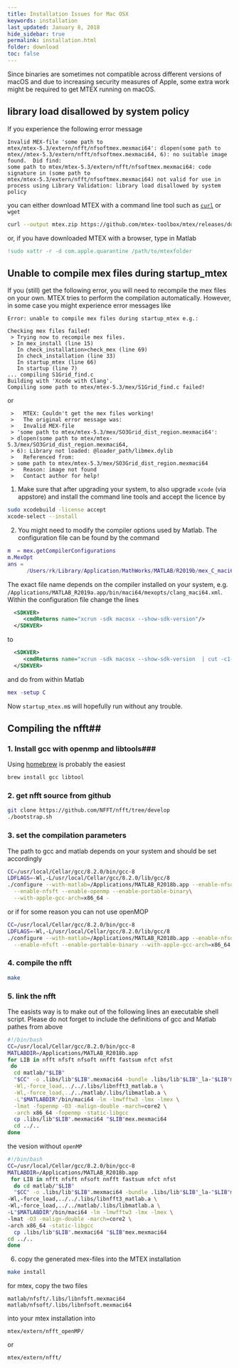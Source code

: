 ```yaml
---
title: Installation Issues for Mac OSX
keywords: installation
last_updated: January 8, 2018
hide_sidebar: true
permalink: installation.html
folder: download
toc: false
---
```


Since binaries are sometimes not compatible across different versions of
macOS and due to increasing security measures of Apple, some extra work might be
required to get MTEX running on macOS.

## library load disallowed by system policy ##

If you experience the following error message

```
Invalid MEX-file 'some path to
mtex/mtex-5.3/extern/nfft/nfsoftmex.mexmaci64': dlopen(some path to
mtex//mtex-5.3/extern/nfft/nfsoftmex.mexmaci64, 6): no suitable image
found.  Did find:
some path to mtex/mtex-5.3/extern/nfft/nfsoftmex.mexmaci64: code
signature in (some path to
mtex/mtex-5.3/extern/nfft/nfsoftmex.mexmaci64) not valid for use in
process using Library Validation: library load disallowed by system policy
```

you can either download MTEX with a command line tool such as
[```curl```](https://www.youtube.com/watch?v=6pyVl3GdSuU) or ```wget```
``` bash
curl --output mtex.zip https://github.com/mtex-toolbox/mtex/releases/download/mtex-5.3/mtex-5.3.zip
```
or, if you have downloaded MTEX with a browser, type in Matlab

``` matlab
!sudo xattr -r -d com.apple.quarantine /path/to/mtexfolder
```

## Unable to compile mex files during startup_mtex ##

If you (still) get the following error, you will need to recompile the mex files
on your own. MTEX tries to perform the compilation automatically. However, in
some case you might experience error messages like

```
Error: unable to compile mex files during startup_mtex e.g.:

Checking mex files failed!
 > Trying now to recompile mex files.
 > In mex_install (line 15)
   In check_installation>check_mex (line 69)
   In check_installation (line 33)
   In startup_mtex (line 66)
   In startup (line 7)
... compiling S1Grid_find.c
Building with 'Xcode with Clang'.
Compiling some path to mtex/mtex-5.3/mex/S1Grid_find.c failed!
```
or
```
 >   MTEX: Couldn't get the mex files working!
 >   The original error message was:
 >   Invalid MEX-file
 > 'some path to mtex/mtex-5.3/mex/SO3Grid_dist_region.mexmaci64':
 > dlopen(some path to mtex/mtex-5.3/mex/SO3Grid_dist_region.mexmaci64,
 > 6): Library not loaded: @loader_path/libmex.dylib
 >   Referenced from:
 > some path to mtex/mtex-5.3/mex/SO3Grid_dist_region.mexmaci64
 >   Reason: image not found
 >   Contact author for help!
```

1. Make sure that after upgrading your system, to also upgrade ```xcode```
 (via appstore) and install the command line tools and accept the licence by
``` bash
sudo xcodebuild -license accept
xcode-select --install
```
2. You might need to modify the compiler options used by Matlab. The configuration file can be found by the command
``` matlab
m  = mex.getCompilerConfigurations
m.MexOpt
ans =
      /Users/rk/Library/Application/MathWorks/MATLAB/R2019b/mex_C_maci64.xml
```
The exact file name depends on the compiler installed on your system, e.g. ```/Applications/MATLAB_R2019a.app/bin/maci64/mexopts/clang_maci64.xml```.
Within the configuration file change the lines
```xml
  <SDKVER>
     <cmdReturns name="xcrun -sdk macosx --show-sdk-version"/>
  </SDKVER>
```
to
```xml
  <SDKVER>
     <cmdReturns name="xcrun -sdk macosx --show-sdk-version  | cut -c1-5"/>
  </SDKVER>
```
and do from within Matlab
``` matlab
mex -setup C
```
Now ```startup_mtex.m```s will hopefully run without any trouble.

## Compiling the nfft##

### 1. Install gcc with openmp and libtools###

Using [homebrew](https://brew.sh/) is probably the easiest
``` bash
brew install gcc libtool
```

### 2. get nfft source from github ###

``` bash
git clone https://github.com/NFFT/nfft/tree/develop
./bootstrap.sh
```

### 3. set the compilation parameters ###

The path to gcc and matlab depends on your system and should be set accordingly
``` bash
CC=/usr/local/Cellar/gcc/8.2.0/bin/gcc-8
LDFLAGS=-Wl,-L/usr/local/Cellar/gcc/8.2.0/lib/gcc/8
./configure --with-matlab=/Applications/MATLAB_R2018b.app --enable-nfsoft\
  --enable-nfsft --enable-openmp --enable-portable-binary\
  --with-apple-gcc-arch=x86_64 -
```
or if for some reason you can not use openMOP
``` bash
CC=/usr/local/Cellar/gcc/8.2.0/bin/gcc-8
LDFLAGS=-Wl,-L/usr/local/Cellar/gcc/8.2.0/lib/gcc/8
./configure --with-matlab=/Applications/MATLAB_R2018b.app --enable-nfsoft\
  --enable-nfsft --enable-portable-binary --with-apple-gcc-arch=x86_64
```

### 4. compile the nfft ###

``` bash
make
```

### 5. link the nfft ###

The easists way is to make out of the following lines an executable shell script. Please do not forget to include the
definitions of gcc and Matlab pathes from above

``` bash
#!/bin/bash
CC=/usr/local/Cellar/gcc/8.2.0/bin/gcc-8
MATLABDIR=/Applications/MATLAB_R2018b.app
for LIB in nfft nfsft nfsoft nnfft fastsum nfct nfst
 do
  cd matlab/"$LIB"
  "$CC" -o .libs/lib"$LIB".mexmaci64 -bundle .libs/lib"$LIB"_la-"$LIB"mex.o \
  -Wl,-force_load,../../.libs/libnfft3_matlab.a \
  -Wl,-force_load,../../matlab/.libs/libmatlab.a \
  -L"$MATLABDIR"/bin/maci64 -lm -lmwfftw3 -lmx -lmex \
  -lmat -fopenmp -O3 -malign-double -march=core2 \
  -arch x86_64 -fopenmp -static-libgcc
  cp .libs/lib"$LIB".mexmaci64 "$LIB"mex.mexmaci64
  cd ../..
done
```

the vesion without ```openMP```

``` bash
#!/bin/bash
CC=/usr/local/Cellar/gcc/8.2.0/bin/gcc-8
MATLABDIR=/Applications/MATLAB_R2018b.app
 for LIB in nfft nfsft nfsoft nnfft fastsum nfct nfst
  do cd matlab/"$LIB"
  "$CC" -o .libs/lib"$LIB".mexmaci64 -bundle .libs/lib"$LIB"_la-"$LIB"mex.o \
-Wl,-force_load,../../.libs/libnfft3_matlab.a \
-Wl,-force_load,../../matlab/.libs/libmatlab.a \
-L"$MATLABDIR"/bin/maci64 -lm -lmwfftw3 -lmx -lmex \
-lmat -O3 -malign-double -march=core2 \
-arch x86_64 -static-libgcc
  cp .libs/lib"$LIB".mexmaci64 "$LIB"mex.mexmaci64
cd ../..
done
```

6. copy the generated mex-files into the MTEX installation

``` bash
make install
```
for mtex, copy the two files
```
matlab/nfsft/.libs/libnfsft.mexmaci64
matlab/nfsoft/.libs/libnfsoft.mexmaci64
```
into your mtex installation into
```
mtex/extern/nfft_openMP/
```
or
```
mtex/extern/nfft/
```
